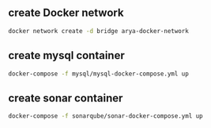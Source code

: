 ## create Docker network
```bash
docker network create -d bridge arya-docker-network
```

## create mysql container
```bash
docker-compose -f mysql/mysql-docker-compose.yml up
```

## create sonar container
```bash
docker-compose -f sonarqube/sonar-docker-compose.yml up
```